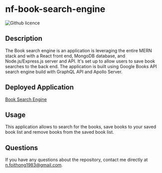 # nf-book-search-engine

![Github licence](http://img.shields.io/badge/license-MIT-blue.svg)

## Description

The Book search engine is an application is leveraging the entire MERN stack and with a React front end, MongoDB database, and Node.js/Express.js server and API. It's set up to allow users to save book searches to the back end. The application is built using Google Books API search engine build with GraphQL API and Apollo Server.  

## Deployed Application 

[Book Search Engine](https://dry-plains-30820.herokuapp.com/)


## Usage

This application allows to search for the books, save books to your saved book list and remove books from the saved book list.

## Questions

If you have any questions about the repository, contact me directly at n.foithong1983@gmail.com.
